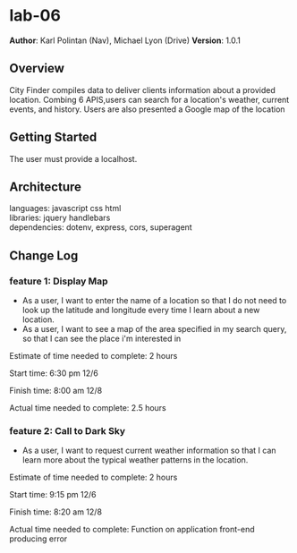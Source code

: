 # lab-06
**Author**: Karl Polintan (Nav), Michael Lyon (Drive)
**Version**: 1.0.1 
<!-- (increment the patch/fix version number if you make more commits past your first submission) -->

## Overview

City Finder compiles data to deliver clients information about a provided location. Combing 6 APIS,users can search for a location's weather, current events, and history. Users are also presented a Google map of the location
<!-- Provide a high level overview of what this application is and why you are building it, beyond the fact that it's an assignment for this class. (i.e. What's your problem domain?) -->

## Getting Started

The user must provide a localhost.
<!-- What are the steps that a user must take in order to build this app on their own machine and get it running? -->

## Architecture
languages: javascript css html<br>
libraries: jquery handlebars<br>
dependencies: dotenv, express, cors, superagent<br>


<!-- Provide a detailed description of the application design. What technologies (languages, libraries, etc) you're using, and any other relevant design information. -->

## Change Log
### feature 1: Display Map 
* As a user, I want to enter the name of a location so that I do not need to look up the latitude and longitude every time I learn about a new location.
* As a user, I want to see a map of the area specified in my search query, so that I can see the place i'm interested in

Estimate of time needed to complete: 2 hours

Start time: 6:30 pm 12/6

Finish time: 8:00 am 12/8

Actual time needed to complete: 2.5 hours
### feature 2: Call to Dark Sky
* As a user, I want to request current weather information so that I can learn more about the typical weather patterns in the location.

Estimate of time needed to complete: 2 hours

Start time: 9:15 pm 12/6

Finish time: 8:20 am 12/8

Actual time needed to complete: Function on application front-end producing error

<!-- Use this area to document the iterative changes made to your application as each feature is successfully implemented. Use time stamps. Here's an examples:

12-06-2018 9:30pm - Application now has a fully-functional express server, with a GET route for the location resource.

## Credits and Collaborations
Got help from TA Ix Procopios and Nicholas C.!